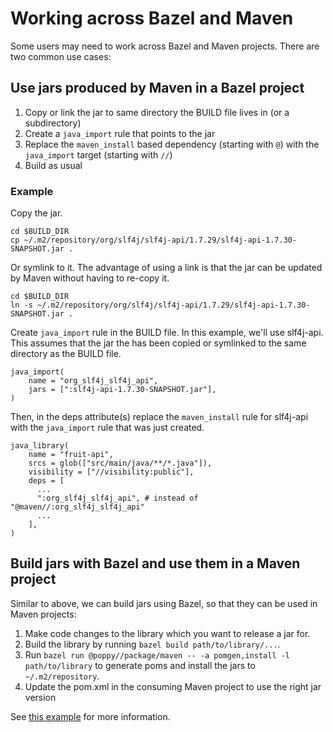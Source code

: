 # Working across Bazel and Maven

Some users may need to work across Bazel and Maven projects. There are two common use cases:


## Use jars produced by Maven in a Bazel project

1. Copy or link the jar to same directory the BUILD file lives in (or a subdirectory)
1. Create a `java_import` rule that points to the jar
1. Replace the `maven_install` based dependency (starting with `@`) with the `java_import` target (starting with `//`)
1. Build as usual


### Example

Copy the jar.
```
cd $BUILD_DIR
cp ~/.m2/repository/org/slf4j/slf4j-api/1.7.29/slf4j-api-1.7.30-SNAPSHOT.jar .
```
Or symlink to it. The advantage of using a link is that the jar can be updated by Maven without having to re-copy it.
```
cd $BUILD_DIR
ln -s ~/.m2/repository/org/slf4j/slf4j-api/1.7.29/slf4j-api-1.7.30-SNAPSHOT.jar .
```
Create `java_import` rule in the BUILD file. In this example, we'll use slf4j-api. This assumes that the jar the  has been copied or symlinked to the same directory as the BUILD file.
```
java_import(
    name = "org_slf4j_slf4j_api",
    jars = [":slf4j-api-1.7.30-SNAPSHOT.jar"],
)
```
Then, in the deps attribute(s) replace the `maven_install` rule for slf4j-api with the `java_import` rule that was just created.
```
java_library(
    name = "fruit-api",
    srcs = glob(["src/main/java/**/*.java"]),
    visibility = ["//visibility:public"],
    deps = [
      ...
      ":org_slf4j_slf4j_api", # instead of "@maven//:org_slf4j_slf4j_api"
      ...
    ],
)
```


## Build jars with Bazel and use them in a Maven project

Similar to above, we can build jars using Bazel, so that they can be used in Maven projects:

1. Make code changes to the library which you want to release a jar for.
1. Build the library by running `bazel build path/to/library/...`.
1. Run `bazel run @poppy//package/maven -- -a pomgen,install -l path/to/library` to generate poms and install the jars to `~/.m2/repository`.
1. Update the pom.xml in the consuming Maven project to use the right jar version

See [this example](../examples/hello-world#installing-maven-artifacts-into-the-local-maven-repository) for more information.

